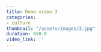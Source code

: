 ```yaml
---
title: Demo video 3
categories:
- culture
thumbnail: "/assets/images/3.jpg"
duration: 650.0
video_link: ''
---
```


